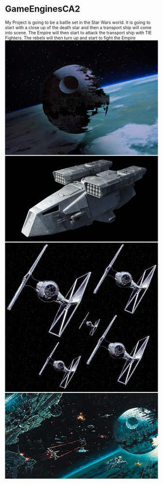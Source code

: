 # GameEnginesCA2
My Project is going to be a batlle set in the Star Wars world. It is going to start with a close up of the death star and then a transport ship will come into scene. The Empire will then start to attack the transport ship with TIE Fighters. The rebels will then turn up and start to fight the Empire
![](Images/1st%20image.jpg)
![](Images/transport%20ship.jpg)
![](Images/tie%20fighters%20show%20up.jpg)
![](Images/final%20fight.jpg)
